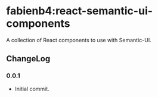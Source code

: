 fabienb4:react-semantic-ui-components
=========================

A collection of React components to use with Semantic-UI.

## ChangeLog

### 0.0.1

- Initial commit.
